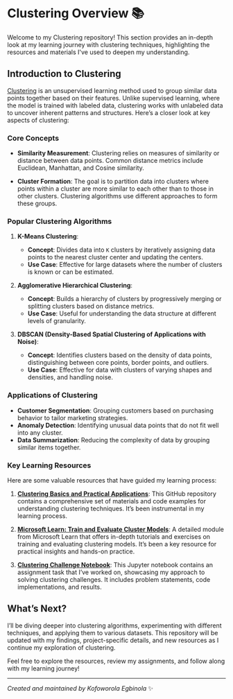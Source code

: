 # Clustering Overview 📚

Welcome to my Clustering repository! This section provides an in-depth look at my learning journey with clustering techniques, highlighting the resources and materials I've used to deepen my understanding.

## Introduction to Clustering

[Clustering](https://scikit-learn.org/stable/modules/clustering.html#) is an unsupervised learning method used to group similar data points together based on their features. Unlike supervised learning, where the model is trained with labeled data, clustering works with unlabeled data to uncover inherent patterns and structures. Here’s a closer look at key aspects of clustering:

### **Core Concepts**

- **Similarity Measurement**: Clustering relies on measures of similarity or distance between data points. Common distance metrics include Euclidean, Manhattan, and Cosine similarity.
  
- **Cluster Formation**: The goal is to partition data into clusters where points within a cluster are more similar to each other than to those in other clusters. Clustering algorithms use different approaches to form these groups.

### **Popular Clustering Algorithms**

1. **K-Means Clustering**:
   - **Concept**: Divides data into `K` clusters by iteratively assigning data points to the nearest cluster center and updating the centers.
   - **Use Case**: Effective for large datasets where the number of clusters is known or can be estimated.

2. **Agglomerative Hierarchical Clustering**:
   - **Concept**: Builds a hierarchy of clusters by progressively merging or splitting clusters based on distance metrics.
   - **Use Case**: Useful for understanding the data structure at different levels of granularity.

3. **DBSCAN (Density-Based Spatial Clustering of Applications with Noise)**:
   - **Concept**: Identifies clusters based on the density of data points, distinguishing between core points, border points, and outliers.
   - **Use Case**: Effective for data with clusters of varying shapes and densities, and handling noise.

### **Applications of Clustering**

- **Customer Segmentation**: Grouping customers based on purchasing behavior to tailor marketing strategies.
- **Anomaly Detection**: Identifying unusual data points that do not fit well into any cluster.
- **Data Summarization**: Reducing the complexity of data by grouping similar items together.

### Key Learning Resources

Here are some valuable resources that have guided my learning process:

1. **[Clustering Basics and Practical Applications](https://github.com/Kofoworola13/ML-For-Beginners/tree/main/5-Clustering)**: This GitHub repository contains a comprehensive set of materials and code examples for understanding clustering techniques. It’s been instrumental in my learning process.

2. **[Microsoft Learn: Train and Evaluate Cluster Models](https://learn.microsoft.com/en-us/training/modules/train-evaluate-cluster-models/)**: A detailed module from Microsoft Learn that offers in-depth tutorials and exercises on training and evaluating clustering models. It’s been a key resource for practical insights and hands-on practice.

3. **[Clustering Challenge Notebook](https://github.com/Kofoworola13/ml-basics/blob/master/challenges/04%20-%20Clustering%20Challenge.ipynb)**: This Jupyter notebook contains an assignment task that I’ve worked on, showcasing my approach to solving clustering challenges. It includes problem statements, code implementations, and results. 

## What’s Next?

I’ll be diving deeper into clustering algorithms, experimenting with different techniques, and applying them to various datasets. This repository will be updated with my findings, project-specific details, and new resources as I continue my exploration of clustering.

Feel free to explore the resources, review my assignments, and follow along with my learning journey!

---

*Created and maintained by Kofoworola Egbinola* ✨
